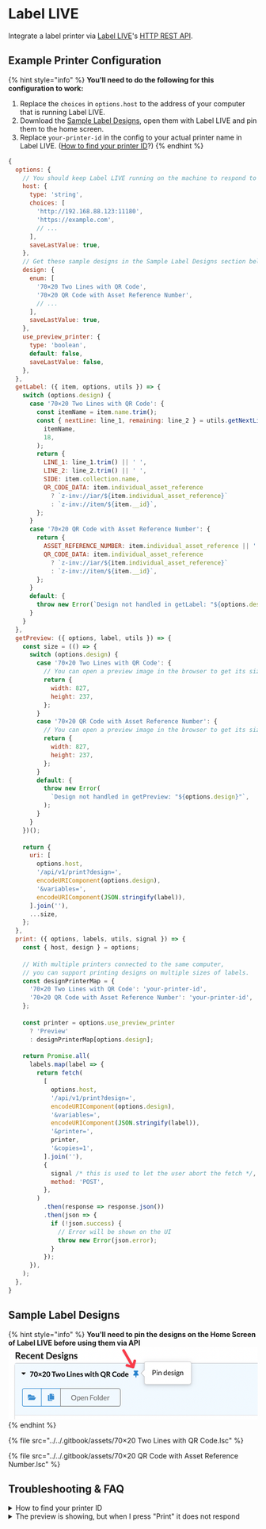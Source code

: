 # Label LIVE

Integrate a label printer via [Label LIVE](https://label.live/)'s [HTTP REST API](https://label.live/guides/automated-label-printing-integration-with-production-processes).

## Example Printer Configuration

{% hint style="info" %}
**You'll need to do the following for this configuration to work:**

1. Replace the `choices` in `options.host` to the address of your computer that is running Label LIVE.
2. Download the [Sample Label Designs](label-live.md#sample-label-designs), open them with Label LIVE and pin them to the home screen.
3. Replace `your-printer-id` in the config to your actual printer name in Label LIVE. ([How to find your printer ID](label-live.md#how-to-find-your-printer-id)?)
{% endhint %}

```javascript
{
  options: {
    // You should keep Label LIVE running on the machine to respond to API requests
    host: {
      type: 'string',
      choices: [
        'http://192.168.88.123:11180',
        'https://example.com',
        // ...
      ],
      saveLastValue: true,
    },
    // Get these sample designs in the Sample Label Designs section below
    design: {
      enum: [
        '70×20 Two Lines with QR Code',
        '70×20 QR Code with Asset Reference Number',
        // ...
      ],
      saveLastValue: true,
    },
    use_preview_printer: {
      type: 'boolean',
      default: false,
      saveLastValue: false,
    },
  },
  getLabel: ({ item, options, utils }) => {
    switch (options.design) {
      case '70×20 Two Lines with QR Code': {
        const itemName = item.name.trim();
        const { nextLine: line_1, remaining: line_2 } = utils.getNextLine(
          itemName,
          18,
        );
        return {
          LINE_1: line_1.trim() || ' ',
          LINE_2: line_2.trim() || ' ',
          SIDE: item.collection.name,
          QR_CODE_DATA: item.individual_asset_reference
            ? `z-inv://iar/${item.individual_asset_reference}`
            : `z-inv://item/${item.__id}`,
        };
      }
      case '70×20 QR Code with Asset Reference Number': {
        return {
          ASSET_REFERENCE_NUMBER: item.individual_asset_reference || ' ',
          QR_CODE_DATA: item.individual_asset_reference
            ? `z-inv://iar/${item.individual_asset_reference}`
            : `z-inv://item/${item.__id}`,
        };
      }
      default: {
        throw new Error(`Design not handled in getLabel: "${options.design}"`);
      }
    }
  },
  getPreview: ({ options, label, utils }) => {
    const size = (() => {
      switch (options.design) {
        case '70×20 Two Lines with QR Code': {
          // You can open a preview image in the browser to get its size.
          return {
            width: 827,
            height: 237,
          };
        }
        case '70×20 QR Code with Asset Reference Number': {
          // You can open a preview image in the browser to get its size.
          return {
            width: 827,
            height: 237,
          };
        }
        default: {
          throw new Error(
            `Design not handled in getPreview: "${options.design}"`,
          );
        }
      }
    })();

    return {
      uri: [
        options.host,
        '/api/v1/print?design=',
        encodeURIComponent(options.design),
        '&variables=',
        encodeURIComponent(JSON.stringify(label)),
      ].join(''),
      ...size,
    };
  },
  print: ({ options, labels, utils, signal }) => {
    const { host, design } = options;

    // With multiple printers connected to the same computer,
    // you can support printing designs on multiple sizes of labels.
    const designPrinterMap = {
      '70×20 Two Lines with QR Code': 'your-printer-id',
      '70×20 QR Code with Asset Reference Number': 'your-printer-id',
    };

    const printer = options.use_preview_printer
      ? 'Preview'
      : designPrinterMap[options.design];

    return Promise.all(
      labels.map(label => {
        return fetch(
          [
            options.host, 
            '/api/v1/print?design=',
            encodeURIComponent(options.design),
            '&variables=',
            encodeURIComponent(JSON.stringify(label)),
            '&printer=',
            printer,
            '&copies=1',
          ].join(''),
          {
            signal /* this is used to let the user abort the fetch */,
            method: 'POST',
          },
        )
          .then(response => response.json())
          .then(json => {
            if (!json.success) {
              // Error will be shown on the UI
              throw new Error(json.error);
            }
          });
      }),
    );
  },
}
```

## Sample Label Designs

{% hint style="info" %}
**You'll need to pin the designs on the Home Screen of Label LIVE before using them via API**\
![](<../../.gitbook/assets/Screen Shot 2023-09-29 08.04.33 AM (Label LIVE)@2x (2).png>)
{% endhint %}

{% file src="../../.gitbook/assets/70×20 Two Lines with QR Code.lsc" %}

{% file src="../../.gitbook/assets/70×20 QR Code with Asset Reference Number.lsc" %}

## Troubleshooting & FAQ

<details>

<summary>How to find your printer ID</summary>

1. Open a design in Label LIVE and select the "Print" tab.
2. Hover the printer in the drop-down menu.
3. Click "Copy Printer ID".

![](<../../.gitbook/assets/Screen Shot 2023-09-29 10.44.52 AM (Label LIVE)@2x (1).png>)



</details>

<details>

<summary>The preview is showing, but when I press "Print" it does not respond</summary>

There might be an error alert box blocking Label LIVE's API response. Please check your computer.

![](<../../.gitbook/assets/Screen Shot 2023-09-29 11.08.55 AM (Arc)@2x.png>)

</details>

